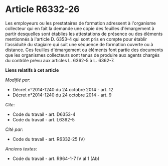 # Article R6332-26

Les employeurs ou les prestataires de formation adressent à l'organisme collecteur qui en fait la demande une copie des
feuilles d'émargement à partir desquelles sont établies les attestations de présence ou des éléments mentionnés à l'article
D. 6353-4 qui sont pris en compte pour établir l'assiduité du stagiaire qui suit une séquence de formation ouverte ou à
distance. Ces feuilles d'émargement ou éléments font partie des documents que les organismes collecteurs sont tenus de
produire aux agents chargés du contrôle prévu aux articles L. 6362-5 à L. 6362-7.

**Liens relatifs à cet article**

_Modifié par_:

  - Décret n°2014-1240 du 24 octobre 2014 - art. 12
  - Décret n°2014-1240 du 24 octobre 2014 - art. 9

_Cite_:

  - Code du travail - art. D6353-4
  - Code du travail - art. L6362-5

_Cité par_:

  - Code du travail - art. R6332-25 (V)

_Anciens textes_:

  - Code du travail - art. R964-1-7 IV al 1 (Ab)
